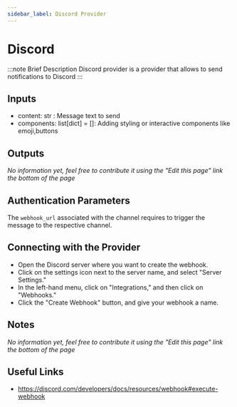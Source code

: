 ```yaml
---
sidebar_label: Discord Provider
---
```


# Discord

:::note Brief Description
Discord provider is a provider that allows to send notifications to Discord
:::

## Inputs
- content: str : Message text to send
- components: list[dict] = []: Adding styling or interactive components like emoji,buttons

## Outputs
*No information yet, feel free to contribute it using the "Edit this page" link the bottom of the page*

## Authentication Parameters
The `webhook_url` associated with the channel requires to trigger the message to the respective channel.

## Connecting with the Provider
- Open the Discord server where you want to create the webhook.
- Click on the settings icon next to the server name, and select "Server Settings."
- In the left-hand menu, click on "Integrations," and then click on "Webhooks."
- Click the "Create Webhook" button, and give your webhook a name.

## Notes
*No information yet, feel free to contribute it using the "Edit this page" link the bottom of the page*

## Useful Links
- https://discord.com/developers/docs/resources/webhook#execute-webhook
